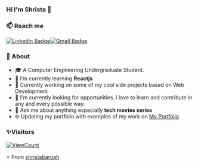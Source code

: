### Hi I'm Shrista 👋

### 📫 Reach me
[![Linkedin Badge](https://img.shields.io/badge/-Shrista_Baruah-blue?style=flat-square&logo=Linkedin&logoColor=white&link=https://www.linkedin.com/in/shrista-baruah//)](https://www.linkedin.com/in/shrista-baruah/)[![Gmail Badge](https://img.shields.io/badge/-eternalshrista@gmail.com-c14438?style=flat-square&logo=Gmail&logoColor=white&link=mailto:eternalshrista@gmail.com)](mailto:eternalshrista@gmail.com@gmail.com)


### 🚀 About

- 🎓 A Computer Engineering Undergraduate Student.
- 🌱 I’m currently learning **Reactjs**
- 👀 Currently working on some of my cool side projects based on Web Development
- 🤔 I'm currently looking for opportunities. I love to learn and contribute in any and every possible way.
- 💬 Ask me about anything especially **tech movies series**
- 🌐 Updating my portfolio with examples of my work on <a href="https://shrista-site.netlify.app/">My Portfolio</a>

### ✨Visitors
[![ViewCount](https://views.whatilearened.today/views/github/shristabaruah/shristabaruah.svg?cache=remove)](#)


⭐️ From [shristabaruah](https://github.com/shristabaruah)
